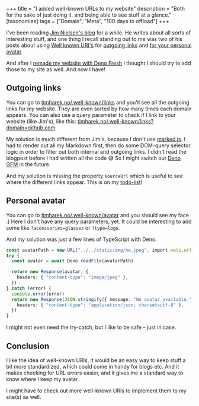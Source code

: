 +++
title = "I added well-known URLs to my website"
description = "Both for the sake of just doing it, and being able to see stuff at a glance."
[taxonomies]
tags = ["Domain", "Meta", "100 days to offload"]
+++

I've been reading [Jim Nielsen's blog][jim_blog] for a while. He writes about
all sorts of interesting stuff, and one thing I recall standing out to me was
two of his posts about using [Well known URI's][wk_wiki] for [outgoing
links][jim_links] and [for your personal avatar][jim_avatar].

And after I
[remade my website with Deno Fresh](/blog/website-now-built-with-deno-fresh) I
thought I should try to add those to my site as well. And now I have!

## Outgoing links

You can go to
[timharek.no/.well-known/links](https://timharek.no/.well-known/links) and
you'll see all the outgoing links for my website. They are even sorted by how
many times each domain appears. You can also use a query parameter to check if I
link to your website (like Jim's), like this:
[timharek.no/.well-known/links?domain=github.com](https://timharek.no/.well-known/links?domain=github.com)

My solution is much different from Jim's, because I don't use
[marked.js][marked.js]. I had to render out all my Markdown first, then do some
DOM-query selector logic in order to filter out both internal and outgoing
links. I didn't read the blogpost before I had written all the code 😅 So I
might switch out [Deno GFM][deno_gfm] in the future.

And my solution is missing the property `sourceUrl` which is useful to see where
the different links appear. This is on my [todo-list](/todo)!

## Personal avatar

You can go to
[timharek.no/.well-known/avatar](https://timharek.no/.well-known/avatar) and you
should see my face :) Here I don't have any query parameters, yet. It could be
interesting to add some like `?accessories=glasses` or `?type=logo`.

And my solution was just a few lines of TypeScript with Deno.

```typescript
const avatarPath = new URL("../../static/img/me.jpeg", import.meta.url)
try {
  const avatar = await Deno.readFile(avatarPath)

  return new Response(avatar, {
    headers: { "content-type": "image/jpeg" },
  })
} catch (error) {
  console.error(error)
  return new Response(JSON.stringify({ message: "No avatar available." }), {
    headers: { "content-type": "application/json; charset=utf-8" },
  })
}
```

I might not even need the try-catch, but I like to be safe – just in case.

## Conclusion

I like the idea of well-known URIs, it would be an easy way to keep stuff a bit
more standardized, which could come in handy for blogs etc. And it makes
checking for URL errors easier, and it gives me a standard way to know where I
keep my avatar.

I might have to check out more well-known URIs to implement them to my site(s)
as well.

[jim_blog]: https://blog.jim-nielsen.com/
[wk_wiki]: https://en.wikipedia.org/wiki/Well-known_URI
[jim_links]: https://blog.jim-nielsen.com/2022/well-known-links-resource/
[jim_avatar]: https://blog.jim-nielsen.com/2023/well-known-avatar/
[marked.js]: https://marked.js.org/
[deno_gfm]: https://github.com/denoland/deno-gfm
